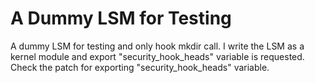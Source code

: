 A Dummy LSM for Testing
========
A dummy LSM for testing and only hook mkdir call.
I write the LSM as a kernel module and export "security_hook_heads" variable is requested.
Check the patch for exporting "security_hook_heads" variable.
